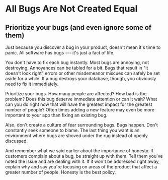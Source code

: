 All Bugs Are Not Created Equal
==============================

Prioritize your bugs (and even ignore some of them)
---------------------------------------------------

Just because you discover a bug in your product, doesn\'t mean it\'s
time to panic. All software has bugs --- it\'s just a fact of life.

You don\'t have to fix each bug instantly. Most bugs are annoying, not
destroying. Annoyances can be tabled for a bit. Bugs that result in \"it
doesn\'t look right\" errors or other misdemeanor miscues can safely be
set aside for a while. If a bug destroys your database, though, you
obviously need to fix it immediately.

Prioritize your bugs. How many people are affected? How bad is the
problem? Does this bug deserve immediate attention or can it wait? What
can you do right now that will have the greatest impact for the greatest
number of people? Often times adding a new feature may even be more
important to your app than fixing an existing bug.

Also, don\'t create a culture of fear surrounding bugs. Bugs happen.
Don\'t constantly seek someone to blame. The last thing you want is an
environment where bugs are shoved under the rug instead of openly
discussed.

And remember what we said earlier about the importance of honesty. If
customers complain about a bug, be straight up with them. Tell them
you\'ve noted the issue and are dealing with it. If it won\'t be
addressed right away, explain why and say you\'re focusing on areas of
the product that affect a greater number of people. Honesty is the best
policy.
